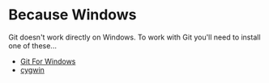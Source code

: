 # Because Windows

Git doesn't work directly on Windows. To work with Git you'll need to install one of these...

- [Git For Windows](https://gitforwindows.org/)
- [cygwin](https://www.cygwin.com/)
